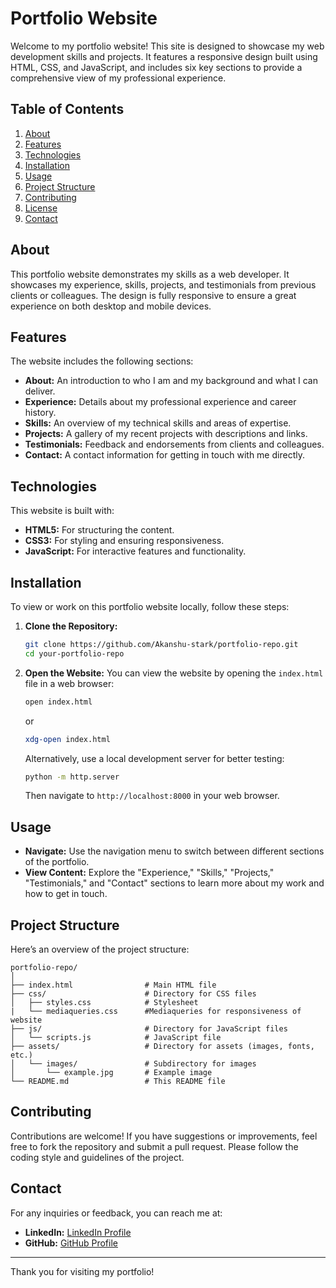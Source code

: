 # Portfolio Website

Welcome to my portfolio website! This site is designed to showcase my web development skills and projects. It features a responsive design built using HTML, CSS, and JavaScript, and includes six key sections to provide a comprehensive view of my professional experience.

## Table of Contents

1. [About](#about)
2. [Features](#features)
3. [Technologies](#technologies)
4. [Installation](#installation)
5. [Usage](#usage)
6. [Project Structure](#project-structure)
7. [Contributing](#contributing)
8. [License](#license)
9. [Contact](#contact)

## About

This portfolio website demonstrates my skills as a web developer. It showcases my experience, skills, projects, and testimonials from previous clients or colleagues. The design is fully responsive to ensure a great experience on both desktop and mobile devices.

## Features

The website includes the following sections:

- **About:** An introduction to who I am and my background and what I can deliver.
- **Experience:** Details about my professional experience and career history.
- **Skills:** An overview of my technical skills and areas of expertise.
- **Projects:** A gallery of my recent projects with descriptions and links.
- **Testimonials:** Feedback and endorsements from clients and colleagues.
- **Contact:** A contact information for getting in touch with me directly.

## Technologies

This website is built with:
- **HTML5:** For structuring the content.
- **CSS3:** For styling and ensuring responsiveness.
- **JavaScript:** For interactive features and functionality.

## Installation

To view or work on this portfolio website locally, follow these steps:

1. **Clone the Repository:**
   ```bash
   git clone https://github.com/Akanshu-stark/portfolio-repo.git
   cd your-portfolio-repo
   ```

2. **Open the Website:**
   You can view the website by opening the `index.html` file in a web browser:
   ```bash
   open index.html
   ```
   or
   ```bash
   xdg-open index.html
   ```

   Alternatively, use a local development server for better testing:
   ```bash
   python -m http.server
   ```

   Then navigate to `http://localhost:8000` in your web browser.

## Usage

- **Navigate:** Use the navigation menu to switch between different sections of the portfolio.
- **View Content:** Explore the "Experience," "Skills," "Projects," "Testimonials," and "Contact" sections to learn more about my work and how to get in touch.

## Project Structure

Here’s an overview of the project structure:

```
portfolio-repo/
│
├── index.html                # Main HTML file
├── css/                      # Directory for CSS files
│   ├── styles.css            # Stylesheet
|   └── mediaqueries.css      #Mediaqueries for responsiveness of website
├── js/                       # Directory for JavaScript files
│   └── scripts.js            # JavaScript file
├── assets/                   # Directory for assets (images, fonts, etc.)
│   └── images/               # Subdirectory for images
│       └── example.jpg       # Example image
└── README.md                 # This README file
```

## Contributing

Contributions are welcome! If you have suggestions or improvements, feel free to fork the repository and submit a pull request. Please follow the coding style and guidelines of the project.

## Contact

For any inquiries or feedback, you can reach me at:

- **LinkedIn:** [LinkedIn Profile](https://www.linkedin.com/in/akanshu-rana/)
- **GitHub:** [GitHub Profile](https://github.com/Akanshu-stark)

---

Thank you for visiting my portfolio!
